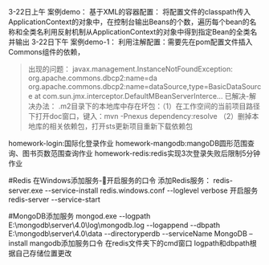 3-22日上午
案例demo：
基于XML的容器配置：
将配置文件的classpath传入ApplicationContext的对象中，在控制台输出Beans的个数，遍历每个bean的名称和全类名利用反射机制从ApplicationContext的对象中得到指定Bean的全类名并输出
3-22日下午
案例demo-1：
利用注解配置：需要先在pom配置文件插入Commons组件的依赖，
>出现的问题：
javax.management.InstanceNotFoundException: org.apache.commons.dbcp2:name=da
org.apache.commons.dbcp2:name=dataSource,type=BasicDataSource at com.sun.jmx.interceptor.DefaultMBeanServerInterce...
>已解决-解决办法：
.m2目录下的本地库中存在坏包：（1）在工作空间的当前项目路径下打开doc窗口，键入：mvn -Pnexus dependency:resolve
（2）删掉本地库的相关依赖包，打开sts更新项目重新下载依赖包

homework-login:国际化登录作业
homework-mangodb:mangoDB圆形范围查询、图书页数范围查询作业
homework-redis:redis实现3次登录失败后限制5分钟作业

#Redis 在Windows添加服务-开启服务的口令
添加Redis服务：
redis-server.exe --service-install redis.windows.conf --loglevel verbose
开启服务
redis-server --service-start

#MongoDB添加服务
mongod.exe --logpath E:\mongodb\server\4.0\log\mongodb.log --logappend --dbpath E:\mongodb\server\4.0\data --directoryperdb --serviceName MongoDB –install
mangodb添加服务口令 在redis文件夹下的cmd窗口 logpath和dbpath根据自己存储位置更改
